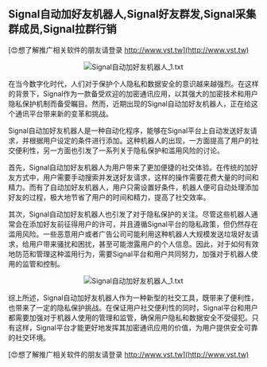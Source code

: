 ## **Signal自动加好友机器人,Signal好友群发,Signal采集群成员,Signal拉群行销**

[😍想了解推广相关软件的朋友请登录 http://www.vst.tw](http://www.vst.tw)

 <center><img src="https://vst.tw/MP4/tuiguang/png/4.png" alt="Signal自动加好友机器人_1.txt"></center>

在当今数字化时代，人们对于保护个人隐私和数据安全的意识越来越强烈。在这样的背景下，Signal作为一款备受欢迎的加密通讯应用，以其强大的加密技术和用户隐私保护机制而备受瞩目。然而，近期出现的Signal自动加好友机器人，正在给这个通讯平台带来新的变革和挑战。

Signal自动加好友机器人是一种自动化程序，能够在Signal平台上自动发送好友请求，并根据用户设定的条件进行添加。这种机器人的出现，一方面提高了用户的社交便利性，另一方面也引发了一系列关于隐私保护和滥用风险的讨论。

首先，Signal自动加好友机器人为用户带来了更加便捷的社交体验。在传统的加好友方式中，用户需要手动搜索并发送好友请求，这样的操作需要花费大量的时间和精力。而有了自动加好友机器人，用户只需设置好条件，机器人便可自动处理添加好友的过程，极大地节省了用户的时间和精力，提高了社交效率。

其次，Signal自动加好友机器人也引发了对于隐私保护的关注。尽管这些机器人通常会在添加好友前征得用户的许可，并且遵循Signal平台的隐私政策，但仍然存在滥用风险。一些恶意用户或者广告公司可能利用这种机器人大规模发送垃圾好友请求，给用户带来骚扰和困扰，甚至可能泄露用户的个人信息。因此，对于如何有效地防范和管理这种滥用行为，需要Signal平台和用户共同努力，加强对于机器人使用的监管和控制。

 <center><img src="https://vst.tw/MP4/tuiguang/png/2.png" alt="Signal自动加好友机器人_1.txt"></center>

综上所述，Signal自动加好友机器人作为一种新型的社交工具，既带来了便利性，也带来了一定的隐私保护挑战。在保证用户社交便利性的同时，Signal平台和用户都需要加强对于机器人使用的管理和监管，确保用户隐私和数据安全不受侵犯。只有这样，Signal平台才能更好地发挥其加密通讯应用的价值，为用户提供安全可靠的社交环境。

[😍想了解推广相关软件的朋友请登录 http://www.vst.tw](http://www.vst.tw)



